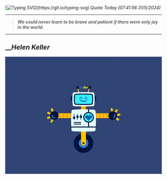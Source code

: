 [![Typing SVG](https://readme-typing-svg.herokuapp.com?font=Press+Start+2P&color=C2F784&size=35&width=900&height=100&lines=Hello+World%2C+I'm+Hung+!)](https://git.io/typing-svg) 
_Quote Today (07:41:56 31/5/2024)_
___
>**_We could never learn to be brave and patient if there were only joy in the world._**
___

## __**_Helen Keller_**

![RobotDance](src/assets/images/robot-dancing-dribble.gif?style=center)
